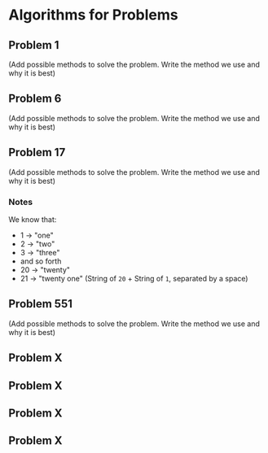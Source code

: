 Algorithms for Problems
=======================

## Problem 1
(Add possible methods to solve the problem. Write the method we use and why it is best)

## Problem 6
(Add possible methods to solve the problem. Write the method we use and why it is best)

## Problem 17
(Add possible methods to solve the problem. Write the method we use and why it is best)

### Notes
We know that:

 - 1 -> "one"
 - 2 -> "two"
 - 3 -> "three"
 - and so forth
 - 20 -> "twenty"
 - 21 -> "twenty one" (String of `20` + String of `1`, separated by a space)

## Problem 551
(Add possible methods to solve the problem. Write the method we use and why it is best)

## Problem X

## Problem X

## Problem X

## Problem X
